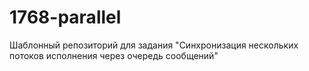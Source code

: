 # 1768-parallel

Шаблонный репозиторий для задания "Синхронизация нескольких потоков исполнения через очередь сообщений"